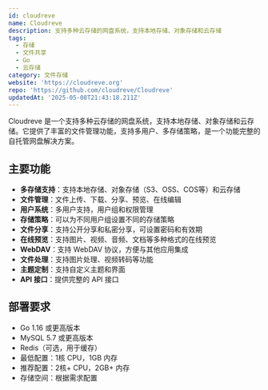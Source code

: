 ```yaml
---
id: cloudreve
name: Cloudreve
description: 支持多种云存储的网盘系统，支持本地存储、对象存储和云存储
tags:
  - 存储
  - 文件共享
  - Go
  - 云存储
category: 文件存储
website: 'https://cloudreve.org'
repo: 'https://github.com/cloudreve/Cloudreve'
updatedAt: '2025-05-08T21:43:18.211Z'
---
```


Cloudreve 是一个支持多种云存储的网盘系统，支持本地存储、对象存储和云存储。它提供了丰富的文件管理功能，支持多用户、多存储策略，是一个功能完整的自托管网盘解决方案。

## 主要功能

- **多存储支持**：支持本地存储、对象存储（S3、OSS、COS等）和云存储
- **文件管理**：文件上传、下载、分享、预览、在线编辑
- **用户系统**：多用户支持，用户组和权限管理
- **存储策略**：可以为不同用户组设置不同的存储策略
- **文件分享**：支持公开分享和私密分享，可设置密码和有效期
- **在线预览**：支持图片、视频、音频、文档等多种格式的在线预览
- **WebDAV**：支持 WebDAV 协议，方便与其他应用集成
- **文件处理**：支持图片处理、视频转码等功能
- **主题定制**：支持自定义主题和界面
- **API 接口**：提供完整的 API 接口

## 部署要求

- Go 1.16 或更高版本
- MySQL 5.7 或更高版本
- Redis（可选，用于缓存）
- 最低配置：1核 CPU，1GB 内存
- 推荐配置：2核+ CPU，2GB+ 内存
- 存储空间：根据需求配置 

